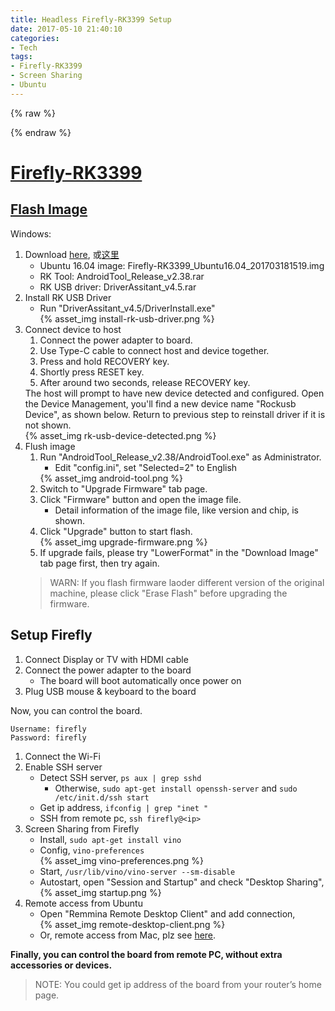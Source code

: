 ```yaml
---
title: Headless Firefly-RK3399 Setup
date: 2017-05-10 21:40:10
categories:
- Tech
tags:
- Firefly-RK3399
- Screen Sharing
- Ubuntu
---
```


{% raw %}
<style type="text/css">
li p { margin: 0; }
.post-body .fancybox img { margin: 0 auto; }
.post-body .fancybox img[alt="install-rk-usb-driver.png"] { margin: 0 auto; }
</style>
{% endraw %}

[Firefly-RK3399]: http://www.t-firefly.com/zh/firenow/Firefly-rk3399/

# [Firefly-RK3399][]

## [Flash Image](http://wiki.t-firefly.com/index.php/Firefly-RK3399/Flash_image/en)

Windows:

1. Download [here](http://en.t-firefly.com/en/firenow/Firefly_RK3399/download/), 或[这里](http://www.t-firefly.com/zh/firenow/Firefly-rk3399/download/)
    - Ubuntu 16.04 image: Firefly-RK3399_Ubuntu16.04_201703181519.img
    - RK Tool: AndroidTool_Release_v2.38.rar
    - RK USB driver: DriverAssitant_v4.5.rar
2. Install RK USB Driver
    - Run "DriverAssitant_v4.5/DriverInstall.exe"

        {% asset_img install-rk-usb-driver.png %}

3. Connect device to host
    1. Connect the power adapter to board.
    2. Use Type-C cable to connect host and device together.
    3. Press and hold RECOVERY key.
    4. Shortly press RESET key.
    5. After around two seconds, release RECOVERY key.

    <!-- more -->

    The host will prompt to have new device detected and configured. Open the Device Management, you'll find a new device name "Rockusb Device", as shown below. Return to previous step to reinstall driver if it is not shown.

    {% asset_img rk-usb-device-detected.png %}

4. Flush image
    1. Run "AndroidTool_Release_v2.38/AndroidTool.exe" as Administrator.
        - Edit "config.ini", set "Selected=2" to English

        {% asset_img android-tool.png %}

    2. Switch to "Upgrade Firmware" tab page.
    3. Click "Firmware" button and open the image file.
        - Detail information of the image file, like version and chip, is shown.
    4. Click "Upgrade" button to start flash.

        {% asset_img upgrade-firmware.png %}

    5. If upgrade fails, please try "LowerFormat" in the "Download Image" tab page first, then try again.

    > WARN: If you flash firmware laoder different version of the original machine, please click "Erase Flash" before upgrading the firmware.

## Setup Firefly

1. Connect Display or TV with HDMI cable
2. Connect the power adapter to the board
    - The board will boot automatically once power on
3. Plug USB mouse & keyboard to the board

Now, you can control the board.

    Username: firefly
    Password: firefly

1. Connect the Wi-Fi
2. Enable SSH server
    - Detect SSH server, `ps aux | grep sshd`
        - Otherwise, `sudo apt-get install openssh-server` and `sudo /etc/init.d/ssh start`
    - Get ip address, `ifconfig | grep "inet "`
    - SSH from remote pc, `ssh firefly@<ip>`
3. Screen Sharing from Firefly
    - Install, `sudo apt-get install vino`
    - Config, `vino-preferences`

        {% asset_img vino-preferences.png %}

    - Start, `/usr/lib/vino/vino-server --sm-disable`
    - Autostart, open "Session and Startup" and check "Desktop Sharing",

        {% asset_img startup.png %}

4. Remote access from Ubuntu
    - Open "Remmina Remote Desktop Client" and add connection,

        {% asset_img remote-desktop-client.png %}

    - Or, remote access from Mac, plz see [here](/2017/05/09/screen-sharing-from-ubuntu-to-mac/).

**Finally, you can control the board from remote PC, without extra accessories or devices.**

> NOTE: You could get ip address of the board from your router’s home page.
